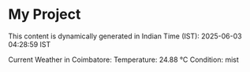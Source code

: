 # My Project

This content is dynamically generated in Indian Time (IST): 2025-06-03 04:28:59 IST


Current Weather in Coimbatore:
Temperature: 24.88 °C
Condition: mist
